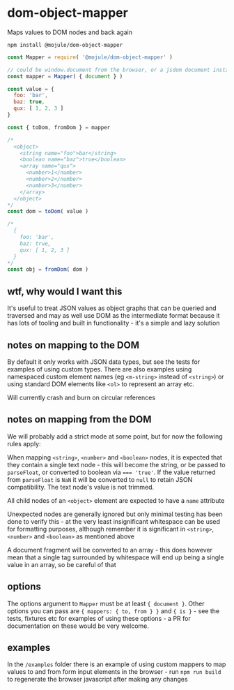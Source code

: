 # dom-object-mapper

Maps values to DOM nodes and back again

`npm install @mojule/dom-object-mapper`

```javascript
const Mapper = require( '@mojule/dom-object-mapper' )

// could be window.document from the browser, or a jsdom document instance
const mapper = Mapper( { document } )

const value = {
  foo: 'bar',
  baz: true,
  qux: [ 1, 2, 3 ]
}

const { toDom, fromDom } = mapper

/*
  <object>
    <string name="foo">bar</string>
    <boolean name="baz">true</boolean>
    <array name="qux">
      <number>1</number>
      <number>2</number>
      <number>3</number>
    </array>
  </object>
*/
const dom = toDom( value )

/*
  {
    foo: 'bar',
    baz: true,
    qux: [ 1, 2, 3 ]
  }
*/
const obj = fromDom( dom )
```

## wtf, why would I want this

It's useful to treat JSON values as object graphs that can be queried and
traversed and may as well use DOM as the intermediate format because it has lots
of tooling and built in functionality - it's a simple and lazy solution

## notes on mapping to the DOM

By default it only works with JSON data types, but see the tests for examples of
using custom types. There are also examples using namespaced custom element
names (eg `<m-string>` instead of `<string>`) or using standard DOM elements
like `<ol>` to represent an array etc.

Will currently crash and burn on circular references

## notes on mapping from the DOM

We will probably add a strict mode at some point, but for now the following
rules apply:

When mapping `<string>`, `<number>` and `<boolean>` nodes, it is expected that
they contain a single text node - this will become the string, or be passed to
`parseFloat`, or converted to boolean via `=== 'true'`. If the value returned
from `parseFloat` is `NaN` it will be converted to `null` to retain JSON
compatibility. The text node's value is not trimmed.

All child nodes of an `<object>` element are expected to have a `name` attribute

Unexpected nodes are generally ignored but only minimal testing has been done
to verify this - at the very least insignificant whitespace can be used for
formatting purposes, although remember it is significant in `<string>`,
`<number>` and `<boolean>` as mentioned above

A document fragment will be converted to an array - this does however mean that
a single tag surrounded by whitespace will end up being a single value in an
array, so be careful of that

## options

The options argument to `Mapper` must be at least `{ document }`. Other options
you can pass are `{ mappers: { to, from } }` and `{ is }` - see the tests,
fixtures etc for examples of using these options - a PR for documentation on
these would be very welcome.

## examples

In the `/examples` folder there is an example of using custom mappers to map
values to and from form input elements in the browser - run `npm run build` to
regenerate the browser javascript after making any changes

